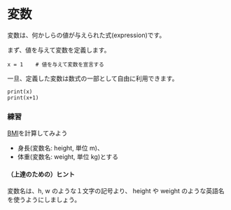 # 変数 

変数は、何かしらの値が与えられた式(expression)です。

まず、値を与えて変数を定義します。

```
x = 1    # 値を与えて変数を宣言する
```

一旦、定義した変数は数式の一部として自由に利用できます。

```
print(x)
print(x+1)
```


### 練習

[BMI](https://ja.wikipedia.org/wiki/%E3%83%9C%E3%83%87%E3%82%A3%E3%83%9E%E3%82%B9%E6%8C%87%E6%95%B0)を計算してみよう

- 身長(変数名: height, 単位 m)、
- 体重(変数名: weight, 単位 kg)とする


#### （上達のための）ヒント

変数名は、h, w のような１文字の記号より、
height や weight のような英語名を使うようにしましょう。

